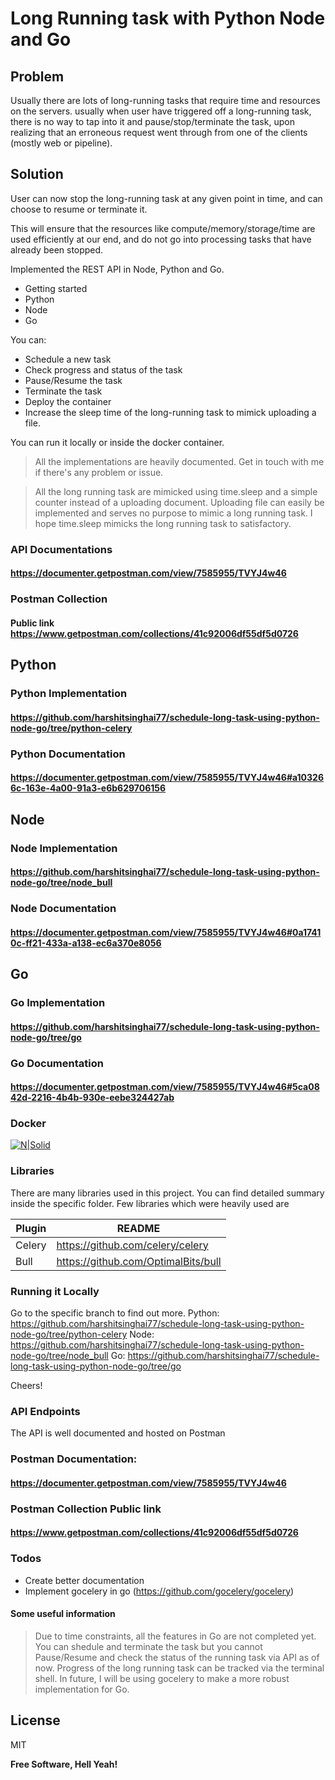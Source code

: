 # Long Running task with Python Node and Go

## Problem

Usually there are lots of long-running tasks that require time and resources on the servers. usually when user have triggered off a long-running task, there is no way to tap into it and pause/stop/terminate the task, upon realizing that an erroneous request went through from one of the clients (mostly web or pipeline).

## Solution

User can now stop the long-running task at any given point in time, and can choose to resume or terminate it.

This will ensure that the resources like compute/memory/storage/time are used efficiently at our end, and do not go into processing tasks that have already been stopped.

Implemented the REST API in Node, Python and Go.

- Getting started
- Python
- Node
- Go

You can:

- Schedule a new task
- Check progress and status of the task
- Pause/Resume the task
- Terminate the task
- Deploy the container
- Increase the sleep time of the long-running task to mimick uploading a file.

You can run it locally or inside the docker container.

> All the implementations are heavily documented. Get in touch with me if there's any problem or issue.

> All the long running task are mimicked using time.sleep and a simple counter instead of a uploading document. Uploading file can easily be implemented and serves no purpose to mimic a long running task. I hope time.sleep mimicks the long running task to satisfactory.

### API Documentations

#### https://documenter.getpostman.com/view/7585955/TVYJ4w46

### Postman Collection

#### Public link https://www.getpostman.com/collections/41c92006df55df5d0726

## Python

### Python Implementation

#### https://github.com/harshitsinghai77/schedule-long-task-using-python-node-go/tree/python-celery

### Python Documentation

#### https://documenter.getpostman.com/view/7585955/TVYJ4w46#a103266c-163e-4a00-91a3-e6b629706156

## Node

### Node Implementation

#### https://github.com/harshitsinghai77/schedule-long-task-using-python-node-go/tree/node_bull

### Node Documentation

#### https://documenter.getpostman.com/view/7585955/TVYJ4w46#0a17410c-ff21-433a-a138-ec6a370e8056

## Go

### Go Implementation

#### https://github.com/harshitsinghai77/schedule-long-task-using-python-node-go/tree/go

### Go Documentation

#### https://documenter.getpostman.com/view/7585955/TVYJ4w46#5ca0842d-2216-4b4b-930e-eebe324427ab

### Docker

[![N|Solid](https://i.ibb.co/0GSDfJx/all-docker.png)](https://i.ibb.co/0GSDfJx/all-docker.png)

### Libraries

There are many libraries used in this project. You can find detailed summary inside the specific folder.
Few libraries which were heavily used are

| Plugin | README                              |
| ------ | ----------------------------------- |
| Celery | https://github.com/celery/celery    |
| Bull   | https://github.com/OptimalBits/bull |

### Running it Locally

Go to the specific branch to find out more.
Python: https://github.com/harshitsinghai77/schedule-long-task-using-python-node-go/tree/python-celery
Node: https://github.com/harshitsinghai77/schedule-long-task-using-python-node-go/tree/node_bull
Go: https://github.com/harshitsinghai77/schedule-long-task-using-python-node-go/tree/go

Cheers!

### API Endpoints

The API is well documented and hosted on Postman

### Postman Documentation:

#### https://documenter.getpostman.com/view/7585955/TVYJ4w46

### Postman Collection Public link

#### https://www.getpostman.com/collections/41c92006df55df5d0726

### Todos

- Create better documentation
- Implement gocelery in go (https://github.com/gocelery/gocelery)

#### Some useful information

> Due to time constraints, all the features in Go are not completed yet. You can shedule and terminate the task but you cannot Pause/Resume and check the status of the running task via API as of now. Progress of the long running task can be tracked via the terminal shell. In future, I will be using gocelery to make a more robust implementation for Go.

## License

MIT

**Free Software, Hell Yeah!**
